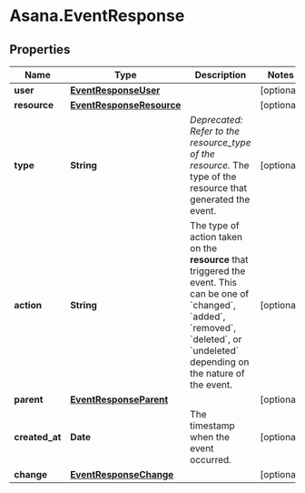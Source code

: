 # Asana.EventResponse

## Properties
Name | Type | Description | Notes
------------ | ------------- | ------------- | -------------
**user** | [**EventResponseUser**](EventResponseUser.md) |  | [optional] 
**resource** | [**EventResponseResource**](EventResponseResource.md) |  | [optional] 
**type** | **String** | *Deprecated: Refer to the resource_type of the resource.* The type of the resource that generated the event. | [optional] 
**action** | **String** | The type of action taken on the **resource** that triggered the event.  This can be one of &#x60;changed&#x60;, &#x60;added&#x60;, &#x60;removed&#x60;, &#x60;deleted&#x60;, or &#x60;undeleted&#x60; depending on the nature of the event. | [optional] 
**parent** | [**EventResponseParent**](EventResponseParent.md) |  | [optional] 
**created_at** | **Date** | The timestamp when the event occurred. | [optional] 
**change** | [**EventResponseChange**](EventResponseChange.md) |  | [optional] 

